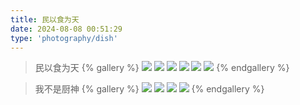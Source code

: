 ```yaml
---
title: 民以食为天
date: 2024-08-08 00:51:29
type: 'photography/dish'
---
```


> 民以食为天
{% gallery %}
![](https://fredq.oss-cn-nanjing.aliyuncs.com/photography/dish1.jpg)
![](https://fredq.oss-cn-nanjing.aliyuncs.com/photography/dish2.jpg)
![](https://fredq.oss-cn-nanjing.aliyuncs.com/photography/dish3.jpg)
![](https://fredq.oss-cn-nanjing.aliyuncs.com/photography/dish4.jpg)
![](https://fredq.oss-cn-nanjing.aliyuncs.com/photography/dish5.jpg)
![](https://fredq.oss-cn-nanjing.aliyuncs.com/photography/dish9.jpg)
{% endgallery %}

> 我不是厨神
{% gallery %}
![](https://fredq.oss-cn-nanjing.aliyuncs.com/photography/dish6.jpg)
![](https://fredq.oss-cn-nanjing.aliyuncs.com/photography/dish7.jpg)
![](https://fredq.oss-cn-nanjing.aliyuncs.com/photography/dish8.jpg)
![](https://fredq.oss-cn-nanjing.aliyuncs.com/photography/dish10.jpg)
{% endgallery %}